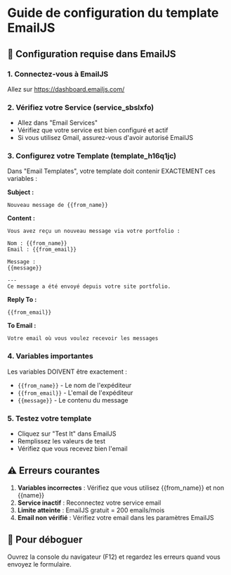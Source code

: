 # Guide de configuration du template EmailJS

## 🔧 Configuration requise dans EmailJS

### 1. Connectez-vous à EmailJS
Allez sur https://dashboard.emailjs.com/

### 2. Vérifiez votre Service (service_sbslxfo)
- Allez dans "Email Services"
- Vérifiez que votre service est bien configuré et actif
- Si vous utilisez Gmail, assurez-vous d'avoir autorisé EmailJS

### 3. Configurez votre Template (template_h16q1jc)
Dans "Email Templates", votre template doit contenir EXACTEMENT ces variables :

**Subject :**
```
Nouveau message de {{from_name}}
```

**Content :**
```
Vous avez reçu un nouveau message via votre portfolio :

Nom : {{from_name}}
Email : {{from_email}}

Message :
{{message}}

---
Ce message a été envoyé depuis votre site portfolio.
```

**Reply To :**
```
{{from_email}}
```

**To Email :**
```
Votre email où vous voulez recevoir les messages
```

### 4. Variables importantes
Les variables DOIVENT être exactement :
- `{{from_name}}` - Le nom de l'expéditeur
- `{{from_email}}` - L'email de l'expéditeur
- `{{message}}` - Le contenu du message

### 5. Testez votre template
- Cliquez sur "Test It" dans EmailJS
- Remplissez les valeurs de test
- Vérifiez que vous recevez bien l'email

## ⚠️ Erreurs courantes

1. **Variables incorrectes** : Vérifiez que vous utilisez {{from_name}} et non {{name}}
2. **Service inactif** : Reconnectez votre service email
3. **Limite atteinte** : EmailJS gratuit = 200 emails/mois
4. **Email non vérifié** : Vérifiez votre email dans les paramètres EmailJS

## 🧪 Pour déboguer

Ouvrez la console du navigateur (F12) et regardez les erreurs quand vous envoyez le formulaire.